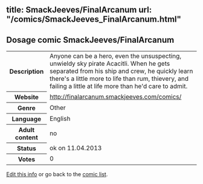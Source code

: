 title: SmackJeeves/FinalArcanum
url: "/comics/SmackJeeves_FinalArcanum.html"
---
Dosage comic SmackJeeves/FinalArcanum
-----------------------------------------

<table class="comicinfo">
<tr>
<th>Description</th><td>Anyone can be a hero, even the unsuspecting, unwieldy sky pirate Acacitli. When he gets separated from his ship and crew, he quickly learn there's a little more to life than rum, thievery, and failing a little at life more than he'd care to admit.</td>
</tr>
<tr>
<th>Website</th><td><a href="http://finalarcanum.smackjeeves.com/comics/">http://finalarcanum.smackjeeves.com/comics/</a></td>
</tr>
<tr>
<th>Genre</th><td>Other</td>
</tr>
<tr>
<th>Language</th><td>English</td>
</tr>
<tr>
<th>Adult content</th><td>no</td>
</tr>
<tr>
<th>Status</th><td>ok on 11.04.2013</td>
</tr>
<tr>
<th>Votes</th><td>0</div></td>
</tr>
</table>

[Edit this info](/comics/SmackJeeves_FinalArcanum_edit.html) or go back to the [comic list](../comic-index.html).
